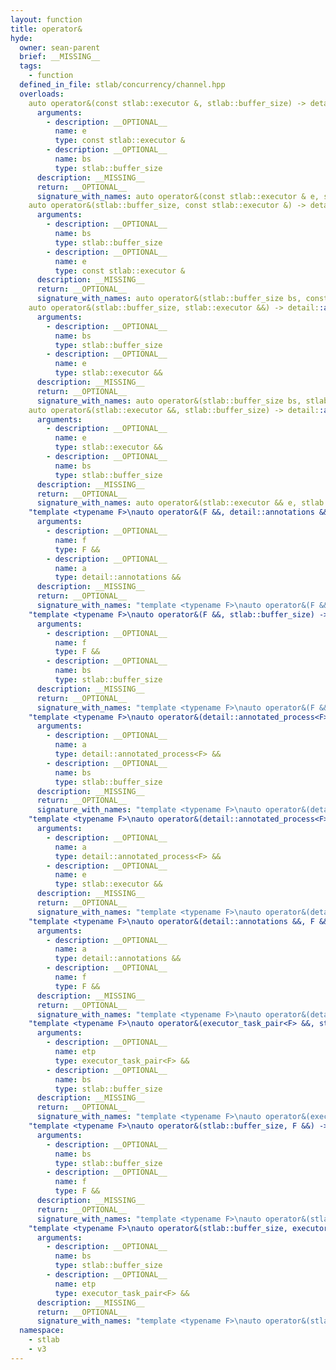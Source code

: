 ```yaml
---
layout: function
title: operator&
hyde:
  owner: sean-parent
  brief: __MISSING__
  tags:
    - function
  defined_in_file: stlab/concurrency/channel.hpp
  overloads:
    auto operator&(const stlab::executor &, stlab::buffer_size) -> detail::annotations:
      arguments:
        - description: __OPTIONAL__
          name: e
          type: const stlab::executor &
        - description: __OPTIONAL__
          name: bs
          type: stlab::buffer_size
      description: __MISSING__
      return: __OPTIONAL__
      signature_with_names: auto operator&(const stlab::executor & e, stlab::buffer_size bs) -> detail::annotations
    auto operator&(stlab::buffer_size, const stlab::executor &) -> detail::annotations:
      arguments:
        - description: __OPTIONAL__
          name: bs
          type: stlab::buffer_size
        - description: __OPTIONAL__
          name: e
          type: const stlab::executor &
      description: __MISSING__
      return: __OPTIONAL__
      signature_with_names: auto operator&(stlab::buffer_size bs, const stlab::executor & e) -> detail::annotations
    auto operator&(stlab::buffer_size, stlab::executor &&) -> detail::annotations:
      arguments:
        - description: __OPTIONAL__
          name: bs
          type: stlab::buffer_size
        - description: __OPTIONAL__
          name: e
          type: stlab::executor &&
      description: __MISSING__
      return: __OPTIONAL__
      signature_with_names: auto operator&(stlab::buffer_size bs, stlab::executor && e) -> detail::annotations
    auto operator&(stlab::executor &&, stlab::buffer_size) -> detail::annotations:
      arguments:
        - description: __OPTIONAL__
          name: e
          type: stlab::executor &&
        - description: __OPTIONAL__
          name: bs
          type: stlab::buffer_size
      description: __MISSING__
      return: __OPTIONAL__
      signature_with_names: auto operator&(stlab::executor && e, stlab::buffer_size bs) -> detail::annotations
    "template <typename F>\nauto operator&(F &&, detail::annotations &&) -> detail::annotated_process<F>":
      arguments:
        - description: __OPTIONAL__
          name: f
          type: F &&
        - description: __OPTIONAL__
          name: a
          type: detail::annotations &&
      description: __MISSING__
      return: __OPTIONAL__
      signature_with_names: "template <typename F>\nauto operator&(F && f, detail::annotations && a) -> detail::annotated_process<F>"
    "template <typename F>\nauto operator&(F &&, stlab::buffer_size) -> detail::annotated_process<F>":
      arguments:
        - description: __OPTIONAL__
          name: f
          type: F &&
        - description: __OPTIONAL__
          name: bs
          type: stlab::buffer_size
      description: __MISSING__
      return: __OPTIONAL__
      signature_with_names: "template <typename F>\nauto operator&(F && f, stlab::buffer_size bs) -> detail::annotated_process<F>"
    "template <typename F>\nauto operator&(detail::annotated_process<F> &&, stlab::buffer_size) -> detail::annotated_process<F>":
      arguments:
        - description: __OPTIONAL__
          name: a
          type: detail::annotated_process<F> &&
        - description: __OPTIONAL__
          name: bs
          type: stlab::buffer_size
      description: __MISSING__
      return: __OPTIONAL__
      signature_with_names: "template <typename F>\nauto operator&(detail::annotated_process<F> && a, stlab::buffer_size bs) -> detail::annotated_process<F>"
    "template <typename F>\nauto operator&(detail::annotated_process<F> &&, stlab::executor &&) -> detail::annotated_process<F>":
      arguments:
        - description: __OPTIONAL__
          name: a
          type: detail::annotated_process<F> &&
        - description: __OPTIONAL__
          name: e
          type: stlab::executor &&
      description: __MISSING__
      return: __OPTIONAL__
      signature_with_names: "template <typename F>\nauto operator&(detail::annotated_process<F> && a, stlab::executor && e) -> detail::annotated_process<F>"
    "template <typename F>\nauto operator&(detail::annotations &&, F &&) -> detail::annotated_process<F>":
      arguments:
        - description: __OPTIONAL__
          name: a
          type: detail::annotations &&
        - description: __OPTIONAL__
          name: f
          type: F &&
      description: __MISSING__
      return: __OPTIONAL__
      signature_with_names: "template <typename F>\nauto operator&(detail::annotations && a, F && f) -> detail::annotated_process<F>"
    "template <typename F>\nauto operator&(executor_task_pair<F> &&, stlab::buffer_size) -> detail::annotated_process<F>":
      arguments:
        - description: __OPTIONAL__
          name: etp
          type: executor_task_pair<F> &&
        - description: __OPTIONAL__
          name: bs
          type: stlab::buffer_size
      description: __MISSING__
      return: __OPTIONAL__
      signature_with_names: "template <typename F>\nauto operator&(executor_task_pair<F> && etp, stlab::buffer_size bs) -> detail::annotated_process<F>"
    "template <typename F>\nauto operator&(stlab::buffer_size, F &&) -> detail::annotated_process<F>":
      arguments:
        - description: __OPTIONAL__
          name: bs
          type: stlab::buffer_size
        - description: __OPTIONAL__
          name: f
          type: F &&
      description: __MISSING__
      return: __OPTIONAL__
      signature_with_names: "template <typename F>\nauto operator&(stlab::buffer_size bs, F && f) -> detail::annotated_process<F>"
    "template <typename F>\nauto operator&(stlab::buffer_size, executor_task_pair<F> &&) -> detail::annotated_process<F>":
      arguments:
        - description: __OPTIONAL__
          name: bs
          type: stlab::buffer_size
        - description: __OPTIONAL__
          name: etp
          type: executor_task_pair<F> &&
      description: __MISSING__
      return: __OPTIONAL__
      signature_with_names: "template <typename F>\nauto operator&(stlab::buffer_size bs, executor_task_pair<F> && etp) -> detail::annotated_process<F>"
  namespace:
    - stlab
    - v3
---
```


